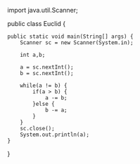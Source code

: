 import java.util.Scanner;

public class Euclid {

	public static void main(String[] args) {
		Scanner sc = new Scanner(System.in);
		
		int a,b;
		
		a = sc.nextInt();
		b = sc.nextInt();
		
		while(a != b) {
			if(a > b) {
				a -= b;
			}else {
				b -= a; 
			}
		}
		sc.close();
		System.out.println(a);
	}

}
